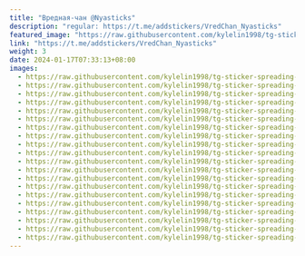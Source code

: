 ```yaml
---
title: "Вредная-чан @Nyasticks"
description: "regular: https://t.me/addstickers/VredChan_Nyasticks"
featured_image: "https://raw.githubusercontent.com/kylelin1998/tg-sticker-spreading-worldwide-images/main/img/9fd76625-2323-4a29-b927-0c3dd04ae686.jpg"
link: "https://t.me/addstickers/VredChan_Nyasticks"
weight: 3
date: 2024-01-17T07:33:13+08:00
images:
  - https://raw.githubusercontent.com/kylelin1998/tg-sticker-spreading-worldwide-images/main/img/9fd76625-2323-4a29-b927-0c3dd04ae686.jpg
  - https://raw.githubusercontent.com/kylelin1998/tg-sticker-spreading-worldwide-images/main/img/fbe66752-804c-42b4-9657-379e18180fc5.jpg
  - https://raw.githubusercontent.com/kylelin1998/tg-sticker-spreading-worldwide-images/main/img/3ddeb7cb-3635-4cc3-9cc0-6c3f91828585.jpg
  - https://raw.githubusercontent.com/kylelin1998/tg-sticker-spreading-worldwide-images/main/img/d6b9aabc-e778-4a94-8b3e-54fa70305843.jpg
  - https://raw.githubusercontent.com/kylelin1998/tg-sticker-spreading-worldwide-images/main/img/229deaf2-f2a8-4505-9446-e72d6b48f5d3.jpg
  - https://raw.githubusercontent.com/kylelin1998/tg-sticker-spreading-worldwide-images/main/img/ce6faf79-e271-46c8-9e8f-c213708b0d13.jpg
  - https://raw.githubusercontent.com/kylelin1998/tg-sticker-spreading-worldwide-images/main/img/765cea5b-98de-4105-9e6b-0cc88f6864fb.jpg
  - https://raw.githubusercontent.com/kylelin1998/tg-sticker-spreading-worldwide-images/main/img/f332c432-c1f6-4b66-afe8-9e166cfabe18.jpg
  - https://raw.githubusercontent.com/kylelin1998/tg-sticker-spreading-worldwide-images/main/img/ff913919-c266-41c3-be85-933314ba64bd.jpg
  - https://raw.githubusercontent.com/kylelin1998/tg-sticker-spreading-worldwide-images/main/img/a7977503-0cc6-4bf1-ae3a-cdf4f17572ae.jpg
  - https://raw.githubusercontent.com/kylelin1998/tg-sticker-spreading-worldwide-images/main/img/4b3fbf93-da26-4404-87ce-aa578d810a49.jpg
  - https://raw.githubusercontent.com/kylelin1998/tg-sticker-spreading-worldwide-images/main/img/9a3f81a6-e472-4194-9b24-70b023d8c49a.jpg
  - https://raw.githubusercontent.com/kylelin1998/tg-sticker-spreading-worldwide-images/main/img/de3334db-05c5-42a8-aed9-47a76863871e.jpg
  - https://raw.githubusercontent.com/kylelin1998/tg-sticker-spreading-worldwide-images/main/img/a1db7cda-839f-4321-a109-f7d9752aed80.jpg
  - https://raw.githubusercontent.com/kylelin1998/tg-sticker-spreading-worldwide-images/main/img/54ca4d81-810a-4a68-b8a5-ae4dfe763afe.jpg
  - https://raw.githubusercontent.com/kylelin1998/tg-sticker-spreading-worldwide-images/main/img/201edc7c-9f74-40f5-9829-b66fe99e5f5b.jpg
  - https://raw.githubusercontent.com/kylelin1998/tg-sticker-spreading-worldwide-images/main/img/bd59f673-1261-4464-9cfa-4a61798c5a2d.jpg
  - https://raw.githubusercontent.com/kylelin1998/tg-sticker-spreading-worldwide-images/main/img/62a357f1-880c-4527-8179-3686ef418d3e.jpg
  - https://raw.githubusercontent.com/kylelin1998/tg-sticker-spreading-worldwide-images/main/img/96ba5889-078d-4a74-88c2-3bfe2a8833b3.jpg
  - https://raw.githubusercontent.com/kylelin1998/tg-sticker-spreading-worldwide-images/main/img/a8139b12-0da2-4645-a397-5a752fee5619.jpg
---
```

